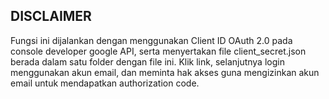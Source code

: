 ## DISCLAIMER

Fungsi ini dijalankan dengan menggunakan Client ID OAuth 2.0 pada console developer google API,
serta menyertakan file client_secret.json berada dalam satu folder dengan file ini.
Klik link, selanjutnya login menggunakan akun email, dan meminta hak akses guna mengizinkan akun email untuk mendapatkan authorization code.
